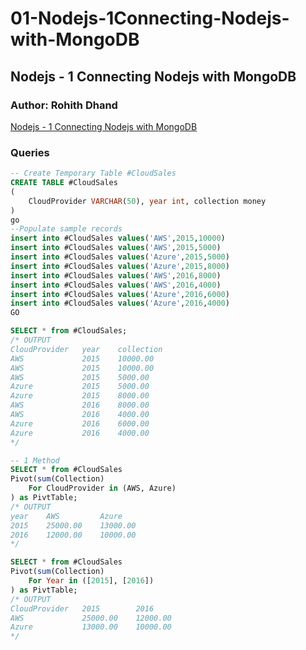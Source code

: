 # 01-Nodejs-1Connecting-Nodejs-with-MongoDB
## Nodejs - 1 Connecting Nodejs with MongoDB
### Author: Rohith Dhand
[Nodejs - 1 Connecting Nodejs with MongoDB](https://youtu.be/u0McH3LT0cU?t=174)
### Queries
```` sql
-- Create Temporary Table #CloudSales
CREATE TABLE #CloudSales
(
	CloudProvider VARCHAR(50), year int, collection money
)
go
--Populate sample records
insert into #CloudSales values('AWS',2015,10000)
insert into #CloudSales values('AWS',2015,5000)
insert into #CloudSales values('Azure',2015,5000)
insert into #CloudSales values('Azure',2015,8000)
insert into #CloudSales values('AWS',2016,8000)
insert into #CloudSales values('AWS',2016,4000)
insert into #CloudSales values('Azure',2016,6000)
insert into #CloudSales values('Azure',2016,4000)
GO

SELECT * from #CloudSales;
/* OUTPUT
CloudProvider	year	collection
AWS				2015	10000.00
AWS				2015	10000.00
AWS				2015	5000.00
Azure			2015	5000.00
Azure			2015	8000.00
AWS				2016	8000.00
AWS				2016	4000.00
Azure			2016	6000.00
Azure			2016	4000.00
*/

-- 1 Method
SELECT * from #CloudSales
Pivot(sum(Collection)
	For CloudProvider in (AWS, Azure)
) as PivtTable;
/* OUTPUT
year	AWS			Azure
2015	25000.00	13000.00
2016	12000.00	10000.00
*/

SELECT * from #CloudSales
Pivot(sum(Collection)
	For Year in ([2015], [2016])
) as PivtTable;
/* OUTPUT
CloudProvider	2015		2016
AWS				25000.00	12000.00
Azure			13000.00	10000.00
*/
````

